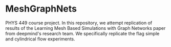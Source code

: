 # MeshGraphNets
PHYS 449 course project. In this repository, we attempt replication of results of the Learning Mesh Based Simulations with Graph Networks paper from deepmind's research team. We specifically replicate the flag simple and cylindrical flow experiments. 
